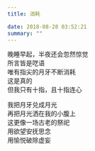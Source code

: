 ```yaml
---
title: 消耗

date: 2018-08-28 03:52:21
summary: ""
---
```

晚睡早起，半夜还会忽然惊觉\
所言皆是呓语\
唯有指尖的月牙不断消耗\
这是真的\
但我只有十指，且十指连心

我把月牙兑成月光\
再把月光洒在我的小腹上\
这更像一场古老的祭祀\
用欲望安抚思念\
用愉悦破除虚妄
